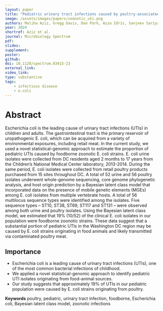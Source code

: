 ```yaml
---
layout: paper
title: "Pediatric urinary tract infections caused by poultry-associated Escherichia coli"
image: /assets/images/papers/zoonotic_uti.png
authors: Maliha Aziz, Gregg Davis, Dan Park, Azza Idris, Sanjeev Sariya, Yashan Wang, Sara Zerbonne, Lora Nordstrom, Brett Weaver, Sally Statham, Timothy Johnson, Joseph Campos, Eduardo Castro-Nallar, Keith Crandall, Zhenke Wu, Cindy Liu, Roberta DeBiasi, Lance Price
year: 2024
shortref: Aziz et al.
journal: Microbiology Spectrum
pdf: 
slides: 
supplement: 
poster: 
github: 
doi: 10.1128/spectrum.03415-23
external_link: 
video_link: 
type: substantive
tags:
    - infectious disease
    - e.coli
---
```


# Abstract

Escherichia coli is the leading cause of urinary tract infections (UTIs) in children and adults. The gastrointestinal tract is the primary reservoir of uropathogenic E. coli, which can be acquired from a variety of environmental exposures, including retail meat. In the current study, we used a novel statistical-genomic approach to estimate the proportion of pediatric UTIs caused by foodborne zoonotic E. coli strains. E. coli urine isolates were collected from DC residents aged 2 months to 17 years from the Children’s National Medical Center laboratory, 2013-2014. During the same period, E. coli isolates were collected from retail poultry products purchased from 15 sites throughout DC. A total of 52 urine and 56 poultry isolates underwent whole-genome sequencing, core genome phylogenetic analysis, and host origin prediction by a Bayesian latent class model that incorporated data on the presence of mobile genetic elements (MGEs) among E. coli isolates from multiple vertebrate hosts. A total of 56 multilocus sequence types were identified among the isolates. Five sequence types – ST10, ST38, ST69, ST117 and ST131 – were observed among both urine and poultry isolates. Using the Bayesian latent class model, we estimated that 19% (10/52) of the clinical E. coli isolates in our population were foodborne zoonotic strains. These data suggest that a substantial portion of pediatric UTIs in the Washington DC region may be caused by E. coli strains originating in food animals and likely transmitted via contaminated poultry meat.

## Importance	

- Escherichia coli is a leading cause of urinary tract infections (UTIs), one of the most common bacterial infections of childhood.
- We applied a novel statistical-genomic approach to identify pediatric UTI isolates originating from food-animal sources.
- Our study suggests that approximately 19% of UTIs in our pediatric population were caused by E. coli strains originating from poultry.

**Keywords** poultry, pediatric, urinary tract infection, foodborne, Escherichia coli, Bayesian latent class model, zoonotic infections